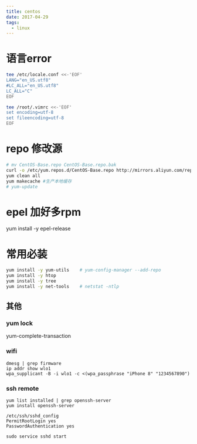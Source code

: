 ```yaml
---
title: centos
date: 2017-04-29
tags:
  - linux
---
```


# 语言error

```sh
tee /etc/locale.conf <<-'EOF'
LANG="en_US.utf8"
#LC_ALL="en_US.utf8"
LC_ALL="C"
EOF

tee /root/.vimrc <<-'EOF'
set encoding=utf-8
set fileencoding=utf-8
EOF
```

# repo 修改源

```sh
# mv CentOS-Base.repo CentOS-Base.repo.bak
curl -o /etc/yum.repos.d/CentOS-Base.repo http://mirrors.aliyun.com/repo/Centos-7.repo
yum clean all
yum makecache #生产本地缓存
# yum-update
```

# epel 加好多rpm

yum install -y epel-release

# 常用必装

```sh
yum install -y yum-utils	# yum-config-manager --add-repo
yum install -y htop
yum install -y tree
yum install -y net-tools	# netstat -ntlp
```

## 其他

### yum lock

yum-complete-transaction

### wifi

```shell
dmesg | grep firmware
ip addr show wlo1
wpa_supplicant -B -i wlo1 -c <(wpa_passphrase "iPhone 8" "1234567890")
```

### ssh remote

```shell
yum list installed | grep openssh-server
yum install openssh-server

/etc/ssh/sshd_config
PermitRootLogin yes
PasswordAuthentication yes

sudo service sshd start
```
